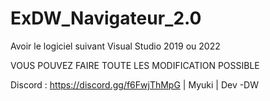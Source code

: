 # ExDW_Navigateur_2.0

Avoir le logiciel suivant Visual Studio 2019 ou 2022

VOUS POUVEZ FAIRE TOUTE LES MODIFICATION POSSIBLE

Discord : https://discord.gg/f6FwjThMpG | Myuki | Dev -DW
